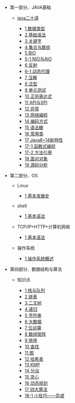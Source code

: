 <!--
 * @Author: your name
 * @Date: 2020-04-15 22:09:19
 * @LastEditTime: 2020-04-18 14:44:37
 * @LastEditors: Please set LastEditors
 * @Description: In User Settings Edit
 * @FilePath: \docs\_sidebar.md
 -->

* 第一部分、JAVA基础

    * [java二十讲](/1.basics/1.java-basic/0-思维导图.md)
    
        * [1 数据类型](/1.basics/1.java-basic/1-数据类型.md)  
        * [2 基础语法](/1.basics/1.java-basic/2-基础语法.md)
        * [3 关键字](/1.basics/1.java-basic/3-关键字.md)
        * [4 集合与数组](/1.basics/1.java-basic/4-集合.md)
        * [5 BIO](/1.basics/1.java-basic/5-IO.md)
        * [5-1 NIO与AIO](/1.basics/1.java-basic/5-1-IO.md)
        * [6 反射](/1.basics/1.java-basic/6-反射.md)
        * [6-1 动态代理](/1.basics/1.java-basic/6-1-动态代理.md)
        * [7 注解](/1.basics/1.java-basic/7-注解.md)
        * [8 泛型](/1.basics/1.java-basic/8-泛型.md)
        * [9 单元测试](/1.basics/1.java-basic/9-单元测试.md)
        * [10 正则表达式](/1.basics/1.java-basic/10-正则表达式.md)
        * [11 API与SPI](/1.basics/1.java-basic/11-API&SPI.md)
        * [12 异常](/1.basics/1.java-basic/12-异常.md)
        * [13 网络编程](/1.basics/1.java-basic/13-网络编程.md)
        * [14 编码方式](/1.basics/1.java-basic/14-编码方式.md)
        * [15 语法糖](/1.basics/1.java-basic/17-语法糖.md)
        * [16 常用类](/1.basics/1.java-basic/16-类.md)
        * [17 Java8~14新特性](/1.basics/1.java-basic/17-新特性.md)
        * [17-1 函数式编程](/1.basics/1.java-basic/17-1-函数式编程.md)
        * [17-2 方法引用](/1.basics/1.java-basic/17-2-方法引用.md)
        * [18 面对对象](/1.basics/1.java-basic/18-面对对象.md)
        * [19 源码分析](/1.basics/1.java-basic/19-源码.md)

* 第二部分、OS

    * Linux
  
        * [1 基本发展史](/2.os/1.linux/1-基本发展史.md)  

    * shell
  
        * [1 基本语法](/2.os/2.shell/1-基本语法.md)   
    
    * TCP/IP+HTTP+计算机网络
  
        * [1 基本语法](/2.os/3.TCP/1-模型介绍.md)   
        
    * 操作系统
  
        * [1 操作系统概述](/2.os/4.OS/1-概述.md) 




* 第四部分、数据结构与算法

    * 知识点
  
        * [1 栈与队列](/4.algorithm/1-栈与队列.md)
        * [2 链表](/4.algorithm/2-链表.md)
        * [3 二叉树](/4.algorithm/3-二叉树.md)
        * [4 递归](/4.algorithm/4-递归.md)
        * [5 字符串](/4.algorithm/5-字符串.md)
        * [6 大数据](/4.algorithm/6-大数据.md)
        * [7 位运算](/4.algorithm/7-位运算.md)
        * [8 数组矩阵](/4.algorithm/8-数组矩阵.md)
        * [9 排序](/4.algorithm/9-排序.md)
        * [10 查找](/4.algorithm/10-查找.md)
        * [11 图](/4.algorithm/11-图.md)
        * [12 哈希表](/4.algorithm/12-哈希表.md)
        * [13 KMP](/4.algorithm/13-KMP.md)
        * [14 分治](/4.algorithm/14-分治.md)
        * [15 贪心](/4.algorithm/15-贪心.md)
        * [16 动态规划](/4.algorithm/16-动态规划.md)
        * [17 四大算法](/4.algorithm/17-四大算法.md)
        * [18-1 小技巧——异或](/4.algorithm/18-小技巧1异或.md)
        




       


       
    